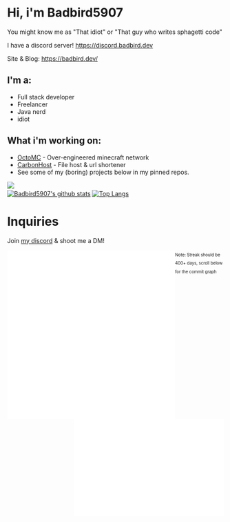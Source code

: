 # Hi, i'm Badbird5907
You might know me as "That idiot" or "That guy who writes sphagetti code"

I have a discord server! https://discord.badbird.dev

Site & Blog: https://badbird.dev/

## I'm a:
 - Full stack developer
 - Freelancer
 - Java nerd
 - idiot

## What i'm working on:
 - [OctoMC](https://github.com/OctoPvP/) - Over-engineered minecraft network
 - [CarbonHost](https://carbonhost.cloud) - File host & url shortener
 - See some of my (boring) projects below in my pinned repos.

![](https://komarev.com/ghpvc/?username=Badbird5907) <br />
[![Badbird5907's github stats](https://github-readme-stats.vercel.app/api?username=Badbird5907&theme=radical&count_private=true)](https://github.com/anuraghazra/github-readme-stats)
[![Top Langs](https://github-readme-stats.vercel.app/api/top-langs/?username=Badbird5907&layout=compact&theme=radical&hide=html,css&exclude_repo=AetheriaDiscord,mcp_1.12.2)](https://github.com/anuraghazra/github-readme-stats)

# Inquiries
Join [my discord](https://discord.badbird.dev/) & shoot me a DM!

[<img align="left" width="390" src="https://raw.githubusercontent.com/Badbird5907/Badbird5907/master/github-metrics.svg">](#)
[<img align="right" width="350" src="https://raw.githubusercontent.com/Badbird5907/Badbird5907/master/general_2.svg">](#)
<sup align="right"><sub>Note: Streak should be 400+ days, scroll below for the commit graph</sub></sup>
